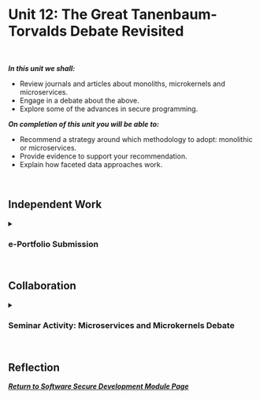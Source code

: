 <!--layout: page
title: "SSDCS Unit 12 "
permalink: /ssdcs_unit12-->

# Unit 12: The Great Tanenbaum-Torvalds Debate Revisited
<br>

_**In this unit we shall:** <br>_

- Review journals and articles about monoliths, microkernels and microservices.<br>
- Engage in a debate about the above.<Br>
- Explore some of the advances in secure programming.<br>

_**On completion of this unit you will be able to:** <br>_

- Recommend a strategy around which methodology to adopt: monolithic or microservices.<br>
- Provide evidence to support your recommendation.<Br>
- Explain how faceted data approaches work.<br>
<br>

## Independent Work

<details><summary><h3>e-Portfolio Submission</h3></summary><br>  

It's this website. Please feel free to navigate the Secure Software Development page from [here](https://patzsantos.github.io/e-portfolio-uoeo/ssdcs_landing).</details><br>

## Collaboration
<details><summary><h3> Seminar Activity: Microservices and Microkernels Debate</h3></summary>

Read Biggs et al (2018) and Bucchiarone et al (2018) as examples of modern views and approaches to the Monolithic vs. Microservices/ Microkernel debate.

- Post your team’s stance to the forum along with justifications.
- Read all the arguments for each position.
- Choose one team response that disagrees with your team stance and post a message that refutes their argument.
- During this week’s seminar session, all students will independently vote for which argument they believe was presented most persuasively.
<img src="images/ssdcs_unit11_seminar1.jpg?raw=true">
</details><Br>

## Reflection


**_[Return to Software Secure Development Module Page](https://patzsantos.github.io/e-portfolio-uoeo/ssdcs_landing)_**
